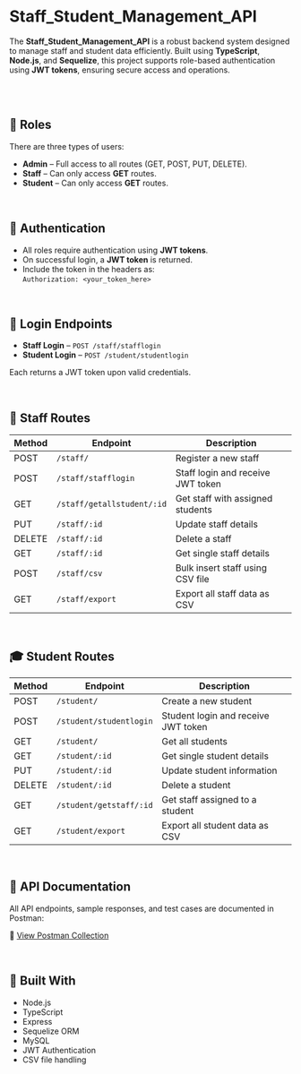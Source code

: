 # Staff_Student_Management_API


The **Staff_Student_Management_API** is a robust backend system designed to manage staff and student data efficiently. Built using **TypeScript**, **Node.js**, and **Sequelize**, this project supports role-based authentication using **JWT tokens**, ensuring secure access and operations.

<br><br>


## 👥 Roles


There are three types of users:

- **Admin** – Full access to all routes (GET, POST, PUT, DELETE).
- **Staff** – Can only access **GET** routes.
- **Student** – Can only access **GET** routes.


<br>

## 🔐 Authentication


- All roles require authentication using **JWT tokens**.
- On successful login, a **JWT token** is returned.
- Include the token in the headers as:  
  `Authorization: <your_token_here>`


<br>

## 🚪 Login Endpoints


- **Staff Login** – `POST /staff/stafflogin`
- **Student Login** – `POST /student/studentlogin`

Each returns a JWT token upon valid credentials.

<br>

## 📌 Staff Routes


| Method | Endpoint                     | Description                          |
|--------|------------------------------|--------------------------------------|
| POST   | `/staff/`                    | Register a new staff                 |
| POST   | `/staff/stafflogin`          | Staff login and receive JWT token    |
| GET    | `/staff/getallstudent/:id`   | Get staff with assigned students     |
| PUT    | `/staff/:id`                 | Update staff details                 |
| DELETE | `/staff/:id`                 | Delete a staff                       |
| GET    | `/staff/:id`                 | Get single staff details             |
| POST   | `/staff/csv`                 | Bulk insert staff using CSV file     |
| GET    | `/staff/export`              | Export all staff data as CSV         |

<br>

## 🎓 Student Routes


| Method | Endpoint                     | Description                          |
|--------|------------------------------|--------------------------------------|
| POST   | `/student/`                  | Create a new student                 |
| POST   | `/student/studentlogin`      | Student login and receive JWT token  |
| GET    | `/student/`                  | Get all students                     |
| GET    | `/student/:id`               | Get single student details           |
| PUT    | `/student/:id`               | Update student information           |
| DELETE | `/student/:id`               | Delete a student                     |
| GET    | `/student/getstaff/:id`      | Get staff assigned to a student      |
| GET    | `/student/export`            | Export all student data as CSV       |


<br>

## 📄 API Documentation


All API endpoints, sample responses, and test cases are documented in Postman:

🔗 [View Postman Collection](https://backend-1075.postman.co/workspace/Staff_Stud~7ccb60a4-bc9e-472d-b21a-74d4bace8b35/collection/31553102-96ad7e05-b840-44a6-b4db-a538ec8c9055)

<br>

## 🧰 Built With


- Node.js  
- TypeScript  
- Express  
- Sequelize ORM  
- MySQL  
- JWT Authentication  
- CSV file handling
